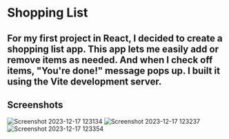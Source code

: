 # Shopping List

## For my first project in React, I decided to create a shopping list app. This app lets me easily add or remove items as needed. And when I check off items, "You're done!" message pops up. I built it using the Vite development server.

## Screenshots
![Screenshot 2023-12-17 123134](https://github.com/EldarGljiva/shopping-list-react/assets/116194253/7ef1cc8a-f38b-4d23-914f-b3821921cd19)
![Screenshot 2023-12-17 123237](https://github.com/EldarGljiva/shopping-list-react/assets/116194253/c5fb913e-76fa-4453-82bf-5ceab43d8ad8)
![Screenshot 2023-12-17 123354](https://github.com/EldarGljiva/shopping-list-react/assets/116194253/c519aa78-6f28-4374-b259-7b7f34475775)

